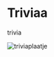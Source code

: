 # Triviaa
trivia

![triviaplaatje](https://user-images.githubusercontent.com/36193067/40256657-77d7f544-5aeb-11e8-8763-a3cfbc053d13.png)
